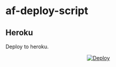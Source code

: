 # af-deploy-script

<!-- ## Railway

[![Deploy on Railway](https://railway.app/button.svg)](https://railway.app/new/template?template=)
<br> -->

## Heroku

Deploy to heroku.
<p align="center">
<a href="https://heroku.com/deploy?template=https://github.com/Abhixxxtendaction/af-deploy-script">
  <img src="https://www.herokucdn.com/deploy/button.svg" alt="Deploy">
</a>
</p>


